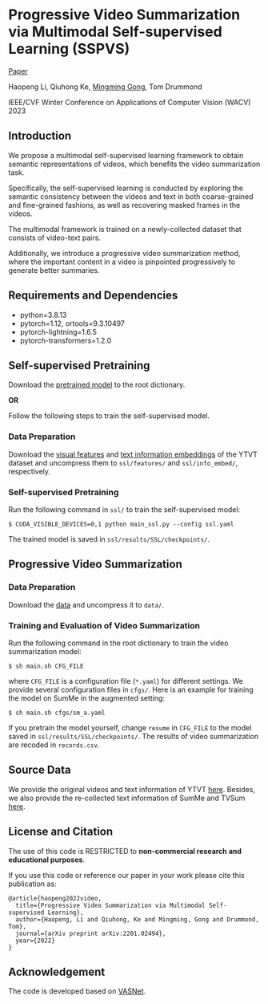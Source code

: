 # Progressive Video Summarization via Multimodal Self-supervised Learning (SSPVS)
 [Paper](https://arxiv.org/pdf/2201.02494.pdf)

Haopeng Li, Qiuhong Ke, [Mingming Gong](https://mingming-gong.github.io/), Tom Drummond

IEEE/CVF Winter Conference on Applications of Computer Vision (WACV) 2023


## Introduction

We propose a multimodal self-supervised learning framework to obtain semantic representations of videos, which benefits the video summarization task. 

Specifically, the self-supervised learning is conducted by exploring the  semantic consistency between  the videos and text in both coarse-grained and fine-grained fashions, as well as recovering  masked frames in the  videos. 

The multimodal framework is trained on a newly-collected dataset that consists of video-text pairs. 

Additionally, we introduce a progressive video summarization method, where the important content in a video is pinpointed progressively to generate better summaries.


## Requirements and Dependencies

- python=3.8.13
- pytorch=1.12, ortools=9.3.10497
- pytorch-lightning=1.6.5 
- pytorch-transformers=1.2.0


## Self-supervised Pretraining


Download the [pretrained model](https://unimelbcloud-my.sharepoint.com/:u:/g/personal/haopengl1_student_unimelb_edu_au/EW4hDPJnGWZHr8c19gZcXYQB2ajRX8bpdn4_c_SBfZ-Uig?e=xvhit3) to the root dictionary.

**OR**

Follow the following steps to train the self-supervised model.

### Data Preparation

Download the [visual features](https://unimelbcloud-my.sharepoint.com/:u:/g/personal/haopengl1_student_unimelb_edu_au/Efr65A_gDpdIqMxnxRWbIt4BpBe8XYhc4_KX2_QlhnyCig?e=znqRT2) and [text information embeddings](https://unimelbcloud-my.sharepoint.com/:u:/g/personal/haopengl1_student_unimelb_edu_au/EVlgG9lOExFNl3Ds1eBigdkBSqTDv7CR9e4vXKcpl_f3mQ?e=dcSdVs) of the YTVT dataset and uncompress them to `ssl/features/` and `ssl/info_embed/`, respectively.


### Self-supervised Pretraining
Run the following command in `ssl/` to train the self-supervised model: 

```
$ CUDA_VISIBLE_DEVICES=0,1 python main_ssl.py --config ssl.yaml
```
The trained model is saved in `ssl/results/SSL/checkpoints/`.


## Progressive Video Summarization

### Data Preparation

Download the [data](https://unimelbcloud-my.sharepoint.com/:u:/g/personal/haopengl1_student_unimelb_edu_au/ER72XF7I-_NBoGFpBghHSdEBAO753RSF6_cYTLvfMTlVXw?e=NLjcUO) and uncompress it to ``data/``.


### Training and Evaluation of Video Summarization
Run the following command in the root dictionary to train the video summarization model: 

```
$ sh main.sh CFG_FILE
```
where `CFG_FILE` is a configuration file (`*.yaml`) for different settings. We provide several configuration files in `cfgs/`. Here is an example for training the model on SumMe in the augmented setting: 

```
$ sh main.sh cfgs/sm_a.yaml
```

If you pretrain the model yourself, change `resume` in `CFG_FILE`  to the model saved in `ssl/results/SSL/checkpoints/`. The results of video summarization are recoded in ``records.csv``.


## Source Data

We provide the original videos and text information of YTVT [here](https://unimelbcloud-my.sharepoint.com/:f:/g/personal/haopengl1_student_unimelb_edu_au/End9OkDNT5FMixpK1LECLA8BwyEuaVKq4gD9nZVngQ4Eqg?e=DHrre3). Besides, we also provide the re-collected text information of SumMe and TVSum [here](https://unimelbcloud-my.sharepoint.com/:f:/g/personal/haopengl1_student_unimelb_edu_au/EpCVM6sGKJhMksW_bnuCoxgBe6dlmwxRkXCZIN0X0erpcw?e=Hi8eDn).

## License and Citation

The use of this code is RESTRICTED to **non-commercial research and educational purposes**.

If you use this code or reference our paper in your work please cite this publication as:

```
@article{haopeng2022video,
  title={Progressive Video Summarization via Multimodal Self-supervised Learning},
  author={Haopeng, Li and Qiuhong, Ke and Mingming, Gong and Drummond, Tom},
  journal={arXiv preprint arXiv:2201.02494},
  year={2022}
}
```
## Acknowledgement

The code is developed based on [VASNet](https://github.com/ok1zjf/VASNet).

